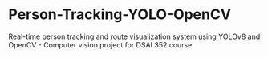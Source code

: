 # Person-Tracking-YOLO-OpenCV
Real-time person tracking and route visualization system using YOLOv8 and OpenCV - Computer vision project for DSAI 352 course
